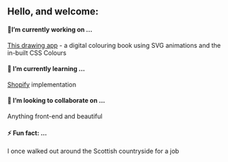 ## Hello, and welcome:
#### 🔭I’m currently working on ... #### 
[This drawing app](https://github.com/george-staniland/svg-draw) - a digital colouring book using SVG animations and the in-built CSS Colours
 #### 🌱 I’m currently learning ...  #### 
[Shopify](https://www.shopify.com/about) implementation
 #### 👯 I’m looking to collaborate on ...  #### 
Anything front-end and beautiful
 ####  ⚡ Fun fact: ...  #### 
I once walked out around the Scottish countryside for a job

